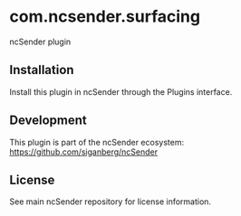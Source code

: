 # com.ncsender.surfacing

ncSender plugin

## Installation

Install this plugin in ncSender through the Plugins interface.

## Development

This plugin is part of the ncSender ecosystem: https://github.com/siganberg/ncSender

## License

See main ncSender repository for license information.
